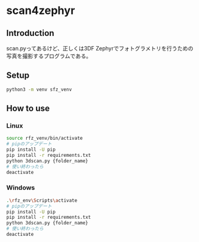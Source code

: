 # scan4zephyr

## Introduction

scan.pyってあるけど、正しくは3DF Zephyrでフォトグラメトリを行うための写真を撮影するプログラムである。

## Setup

```bash
python3 -m venv sfz_venv
```

## How to use

### Linux

```bash
source rfz_venv/bin/activate
# pipのアップデート
pip install -U pip
pip install -r requirements.txt
python 3dscan.py {folder_name}
# 使い終わったら
deactivate
```

### Windows

```bash
.\rfz_env\Scripts\activate
# pipのアップデート
pip install -U pip
pip install -r requirements.txt
python 3dscan.py {folder_name}
# 使い終わったら
deactivate
```
